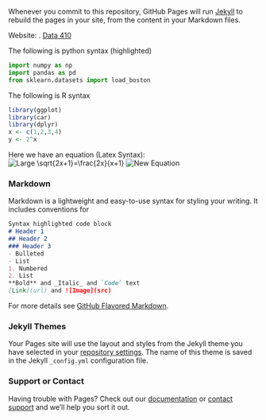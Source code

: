 Whenever you commit to this repository, GitHub Pages will run [Jekyll](https://jekyllrb.com/) to rebuild the pages in your site, from the content in your Markdown files.

 Website:
 .  [Data 410](https://caitlin0806.github.io/data410)

 The following is python syntax (highlighted)
 ```python
 import numpy as np
import pandas as pd
from sklearn.datasets import load_boston
```
The following is R syntax
```r
library(ggplot)
library(car)
library(dplyr)
x <- c(1,2,3,4)
y <- 2^x
```
Here we have an equation (Latex Syntax):
![Large \sqrt{2x+1}=\frac{2x}{x+1}](https://latex.codecogs.com/svg.latex?\sqrt{2x+1}=\frac{2x}{x+1})
![New Equation](https://latex.codecogs.com/png.latex?\dpi{400}\int&space;\frac{1}{x}&space;dx&space;=&space;\ln&space;\left|&space;x&space;\right|&space;+&space;C)
### Markdown
Markdown is a lightweight and easy-to-use syntax for styling your writing. It includes conventions for
```markdown
Syntax highlighted code block
# Header 1
## Header 2
### Header 3
- Bulleted
- List
1. Numbered
2. List
**Bold** and _Italic_ and `Code` text
[Link](url) and ![Image](src)
```
For more details see [GitHub Flavored Markdown](https://guides.github.com/features/mastering-markdown/).
### Jekyll Themes
Your Pages site will use the layout and styles from the Jekyll theme you have selected in your [repository settings](https://github.com/caitlin0806/data410/settings). The name of this theme is saved in the Jekyll `_config.yml` configuration file.
### Support or Contact
Having trouble with Pages? Check out our [documentation](https://docs.github.com/categories/github-pages-basics/) or [contact support](https://support.github.com/contact) and we’ll help you sort it out.
